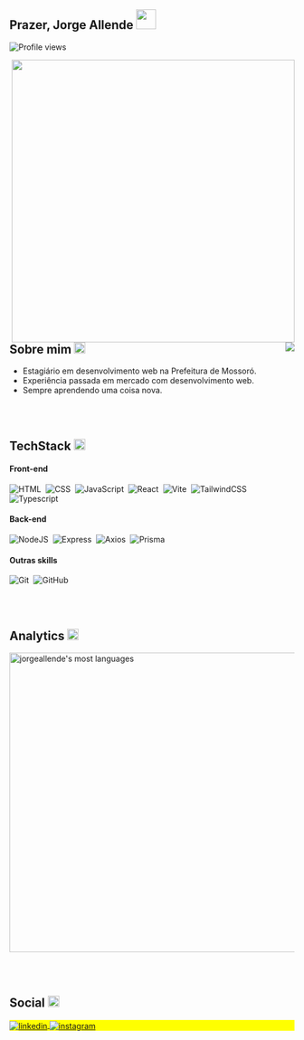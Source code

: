 <h2> 
  Prazer, Jorge Allende 
  <img height="35px" src="https://emojipedia-us.s3.amazonaws.com/source/microsoft-teams/337/waving-hand_1f44b.png"/>
</h2>
<p align="left"> <img src="https://komarev.com/ghpvc/?username=jorgeallende&color=blue" alt="Profile views" /> </p>

<img 
align="right" 
src="https://raw.githubusercontent.com/gist/jorgeallende/dbb02401c964c20b7a9cc32229531648/raw/7d18bb9957a1d4a351fa20d260797c3ec50f9d3b/githubcard.svg"
height="500px"
/>

<img align="right" src="https://em-content.zobj.net/source/microsoft-teams/337/man-technologist_1f468-200d-1f4bb.png"/>

<h2> 
  Sobre mim
  <img height="20px" src="https://emojipedia-us.s3.amazonaws.com/source/microsoft-teams/337/speech-balloon_1f4ac.png"/>
</h2>

- Estagiário em desenvolvimento web na Prefeitura de Mossoró. 
- Experiência passada em mercado com desenvolvimento web.
- Sempre aprendendo uma coisa nova.

<br></br>

<h2> 
  TechStack 
  <img height="20px" src="https://emojipedia-us.s3.amazonaws.com/source/microsoft-teams/337/wrench_1f527.png"/> 
</h2>

<h4>Front-end</h4>

![HTML](https://img.shields.io/badge/-HTML-05122A?style=flat&logo=HTML5)&nbsp;
![CSS](https://img.shields.io/badge/-CSS-05122A?style=flat&logo=CSS3&logoColor=1572B6)&nbsp;
![JavaScript](https://img.shields.io/badge/-JavaScript-05122A?style=flat&logo=javascript)&nbsp;
![React](https://img.shields.io/badge/-React-05122A?style=flat&logo=react)&nbsp;
![Vite](https://img.shields.io/badge/-Vite-05122A?style=flat&logo=vite)&nbsp;
![TailwindCSS](https://img.shields.io/badge/-TailwindCSS-05122A?style=flat&logo=tailwindcss)&nbsp;
![Typescript](https://img.shields.io/badge/-Typescript-05122A?style=flat&logo=typescript)&nbsp;

<h4>Back-end</h4>

![NodeJS](https://img.shields.io/badge/-NodeJS-05122A?style=flat&logo=nodedotjs)&nbsp;
![Express](https://img.shields.io/badge/-Express-05122A?style=flat&logo=express)&nbsp;
![Axios](https://img.shields.io/badge/-Axios-05122A?style=flat&logo=axios)&nbsp;
![Prisma](https://img.shields.io/badge/-Prisma-05122A?style=flat&logo=prisma)&nbsp;

<h4>Outras skills</h4>

![Git](https://img.shields.io/badge/-Git-05122A?style=flat&logo=git)&nbsp;
![GitHub](https://img.shields.io/badge/-GitHub-05122A?style=flat&logo=github)&nbsp;

<br></br>

<h2> 
  Analytics
  <img height="20px" src="https://emojipedia-us.s3.amazonaws.com/source/microsoft-teams/337/chart-increasing_1f4c8.png"/> 
</h2>

<img width="530em" src="https://github-readme-stats.vercel.app/api/top-langs/?username=jorgeallende&layout=compact&theme=vision-friendly-dark" alt="jorgeallende's most languages"/>


<br></br>

<h2> 
  Social
  <img height="20px" src="https://emojipedia-us.s3.amazonaws.com/source/microsoft-teams/337/laptop_1f4bb.png"/> 
</h2>


<p align="left" style="background:yellow">
<a href="https://linkedin.com/in/jorge-allende-dev" target="_blank">
  <img align="center" src="https://img.shields.io/badge/-jorgeallende-05122A?style=flat&logo=linkedin" alt="linkedin"/>
</a>
<a href="https://instagram.com/jojiallende" target="_blank">
 <img align="center" src="https://img.shields.io/badge/-jorgeallende-05122A?style=flat&logo=instagram" alt="instagram"/>
</a>
</p>



<!--
**jorgeallende/jorgeallende** is a ✨ _special_ ✨ repository because its `README.md` (this file) appears on your GitHub profile.

Here are some ideas to get you started:

- 🔭 I’m currently working on ...
- 🌱 I’m currently learning ...
- 👯 I’m looking to collaborate on ...
- 🤔 I’m looking for help with ...
- 💬 Ask me about ...
- 📫 How to reach me: ...
- 😄 Pronouns: ...
- ⚡ Fun fact: ...
-->
